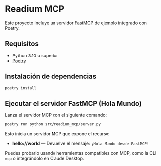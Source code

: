 # Readium MCP

Este proyecto incluye un servidor [FastMCP](https://modelcontextprotocol.io) de ejemplo integrado con Poetry.

## Requisitos

- Python 3.10 o superior
- [Poetry](https://python-poetry.org/)

## Instalación de dependencias

```bash
poetry install
```

## Ejecutar el servidor FastMCP (Hola Mundo)

Lanza el servidor MCP con el siguiente comando:

```bash
poetry run python src/readium_mcp/server.py
```

Esto inicia un servidor MCP que expone el recurso:

- **hello://world** — Devuelve el mensaje: `¡Hola Mundo desde FastMCP!`

Puedes probarlo usando herramientas compatibles con MCP, como la CLI `mcp` o integrándolo en Claude Desktop.
